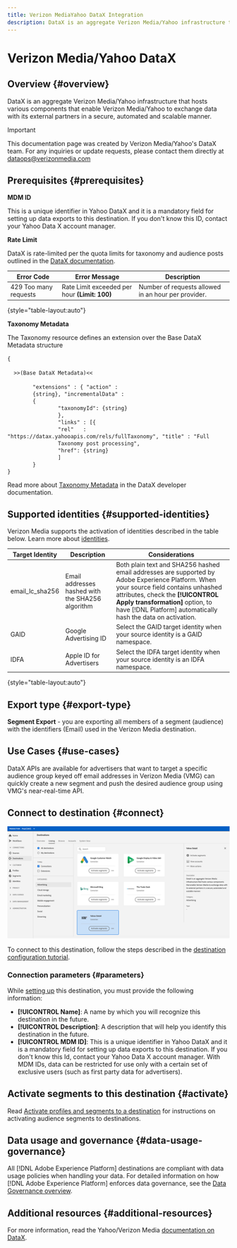 ```yaml
---
title: Verizon MediaYahoo DataX Integration
description: DataX is an aggregate Verizon Media/Yahoo infrastructure that hosts various components that enable Verizon Media/Yahoo to exchange data with its external partners in a secure, automated and scalable manner.
---
```


# Verizon Media/Yahoo DataX

## Overview {#overview}

DataX is an aggregate Verizon Media/Yahoo infrastructure that hosts various components that enable Verizon Media/Yahoo to exchange data with its external partners in a secure, automated and scalable manner.

>[!IMPORTANT]
>
>This documentation page was created by Verizon Media/Yahoo's DataX team. For any inquiries or update requests, please contact them directly at [dataops@verizonmedia.com](mailto:dataops@verizonmedia.com)

## Prerequisites {#prerequisites}

**MDM ID**

This is a unique identifier in Yahoo DataX and it is a mandatory field for setting up data exports to this destination. If you don't know this ID, contact your Yahoo Data X account manager.

**Rate Limit**

DataX is rate-limited per the quota limits for taxonomy and audience posts outlined in the [DataX documentation](https://developer.verizonmedia.com/datax/guide/rate-limits/).


|Error Code | Error Message | Description|
|---------|----------|---------|
| 429 Too many requests | Rate Limit exceeded per hour **(Limit: 100)** | Number of requests allowed in an hour per provider.|

{style="table-layout:auto"}

**Taxonomy Metadata**

The Taxonomy resource defines an extension over the Base DataX Metadata structure

```
{

  >>(Base DataX Metadata)<<

        "extensions" : { "action" :
        {string}, "incrementalData" :
        {
                "taxonomyId": {string}
                },
                "links" : [{
                "rel"   : "https://datax.yahooapis.com/rels/fullTaxonomy", "title" : "Full
                Taxonomy post processing",
                "href": {string}
                ]
        }
}
```

Read more about [Taxonomy Metadata](https://developer.verizonmedia.com/datax/guide/taxonomy/taxo-metadata/) in the DataX developer documentation.

## Supported identities {#supported-identities}

Verizon Media supports the activation of identities described in the table below. Learn more about [identities](https://experienceleague.adobe.com/docs/experience-platform/identity/namespaces.html?lang=en#getting-started).

|Target Identity|Description|Considerations|
|---|---|---|
|email_lc_sha256|Email addresses hashed with the SHA256 algorithm|Both plain text and SHA256 hashed email addresses are supported by Adobe Experience Platform. When your source field contains unhashed attributes, check the **[!UICONTROL Apply transformation]** option, to have [!DNL Platform] automatically hash the data on activation.|
|GAID|Google Advertising ID|Select the GAID target identity when your source identity is a GAID namespace.|
|IDFA|Apple ID for Advertisers|Select the IDFA target identity when your source identity is an IDFA namespace.|

{style="table-layout:auto"}

## Export type {#export-type}

**Segment Export** - you are exporting all members of a segment (audience) with the identifiers (Email) used in the Verizon Media destination.

## Use Cases {#use-cases}

DataX APIs are available for advertisers that want to target a specific audience group keyed off email addresses in Verizon Media (VMG) can quickly create a new segment and push the desired audience group using VMG's near-real-time API.

## Connect to destination {#connect}

![Yahoo DataX destination card in Platform UI](/help/destinations/assets/catalog/advertising/yahoo-datax/catalog.png)

To connect to this destination, follow the steps described in the [destination configuration tutorial](../../ui/connect-destination.md).

### Connection parameters {#parameters}

While [setting up](../../ui/connect-destination.md) this destination, you must provide the following information:

*  **[!UICONTROL Name]**: A name by which you will recognize this destination in the future.
*  **[!UICONTROL Description]**: A description that will help you identify this destination in the future.
*  **[!UICONTROL MDM ID]**: This is a unique identifier in Yahoo DataX and it is a mandatory field for setting up data exports to this destination. If you don't know this Id, contact your Yahoo Data X account manager.  With MDM IDs, data can be restricted for use only with a certain set of exclusive users (such as first party data for advertisers).

## Activate segments to this destination {#activate}

Read [Activate profiles and segments to a destination](../../ui/activate-segment-streaming-destinations.md) for instructions on activating audience segments to destinations.

## Data usage and governance {#data-usage-governance}

All [!DNL Adobe Experience Platform] destinations are compliant with data usage policies when handling your data. For detailed information on how [!DNL Adobe Experience Platform] enforces data governance, see the [Data Governance overview](https://experienceleague.adobe.com/docs/experience-platform/data-governance/home.html).

## Additional resources {#additional-resources}

For more information, read the Yahoo/Verizon Media [documentation on DataX](https://developer.verizonmedia.com/datax/guide/).
